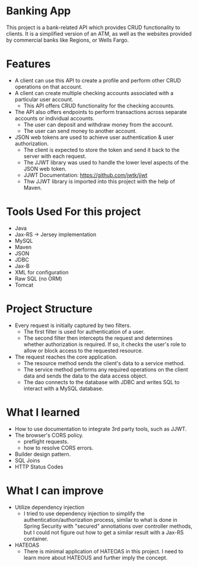 # Banking App

This project is a bank-related API which provides CRUD functionality to clients.  It is a simplified version of an ATM, as well as the websites provided by commercial banks like Regions, or Wells Fargo.

# Features

* A client can use this API to create a profile and perform other CRUD operations on that account.
* A client can create multiple checking accounts associated with a particular user account.
    * This API offers CRUD functionality for the checking accounts.
* The API also offers endpoints to perform transactions across separate accounts or individual accounts.
    * The user can deposit and withdraw money from the account.
    * The user can send money to another account.
* JSON web tokens are used to achieve user authentication & user authorization.
    * The client is expected to store the token and send it back to the server with each request.
    * The JJWT library was used to handle the lower level aspects of the JSON web token.
    * JJWT Documentation: https://github.com/jwtk/jjwt
    * Thw JJWT library is imported into this project with the help of Maven.

# Tools Used For this project
* Java
* Jax-RS -> Jersey implementation
* MySQL
* Maven
* JSON
* JDBC
* Jax-B
* XML for configuration
* Raw SQL (no ORM)
* Tomcat

# Project Structure
* Every request is initially captured by two filters.
    * The first filter is used for authentication of a user.
    * The second filter then intercepts the request and determines whether authorization is required.  If so, it checks the user's role to allow or block access to the requested resource.
* The request reaches the core application.
    * The resource method sends the client's data to a service method.
    * The service method performs any required operations on the client data and sends the data to the data access object.
    * The dao connects to the database with JDBC and writes SQL to interact with a MySQL database.

# What I learned
* How to use documentation to integrate 3rd party tools, such as JJWT.
* The browser's CORS policy.
    * preflight requests.
    * how to resolve CORS errors.
* Builder design pattern.
* SQL Joins
* HTTP Status Codes

# What I can improve
* Utilize dependency injection
    * I tried to use dependency injection to simplify the authentication/authorization process, similar to what is done in Spring Security with "secured" annotiations over controller methods, but I could not figure out how to get a similar result with a Jax-RS container.
* HATEOAS
    * There is minimal application of HATEOAS in this project. I need to learn more about HATEOUS and further imply the concept.